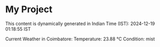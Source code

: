 # My Project

This content is dynamically generated in Indian Time (IST): 2024-12-19 01:18:55 IST


Current Weather in Coimbatore:
Temperature: 23.88 °C
Condition: mist

